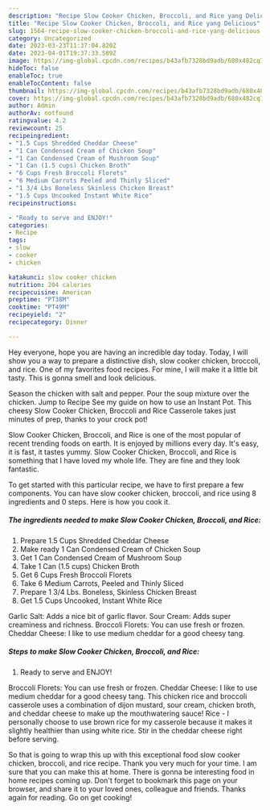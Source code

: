 ```yaml
---
description: "Recipe Slow Cooker Chicken, Broccoli, and Rice yang Delicious"
title: "Recipe Slow Cooker Chicken, Broccoli, and Rice yang Delicious"
slug: 1564-recipe-slow-cooker-chicken-broccoli-and-rice-yang-delicious
category: Uncategorized
date: 2023-03-23T11:37:04.820Z
date: 2023-04-01T19:37:33.589Z
image: https://img-global.cpcdn.com/recipes/b43afb7328bd9adb/680x482cq70/slow-cooker-chicken-broccoli-and-rice-recipe-main-photo.jpg
hideToc: false
enableToc: true
enableTocContent: false
thumbnail: https://img-global.cpcdn.com/recipes/b43afb7328bd9adb/680x482cq70/slow-cooker-chicken-broccoli-and-rice-recipe-main-photo.jpg
cover: https://img-global.cpcdn.com/recipes/b43afb7328bd9adb/680x482cq70/slow-cooker-chicken-broccoli-and-rice-recipe-main-photo.jpg
author: Admin
authorAv: notfound
ratingvalue: 4.2
reviewcount: 25
recipeingredient:
- "1.5 Cups Shredded Cheddar Cheese"
- "1 Can Condensed Cream of Chicken Soup"
- "1 Can Condensed Cream of Mushroom Soup"
- "1 Can (1.5 cups) Chicken Broth"
- "6 Cups Fresh Broccoli Florets"
- "6 Medium Carrots Peeled and Thinly Sliced"
- "1 3/4 Lbs Boneless Skinless Chicken Breast"
- "1.5 Cups Uncooked Instant White Rice"
recipeinstructions:

- "Ready to serve and ENJOY!"
categories:
- Recipe
tags:
- slow
- cooker
- chicken

katakunci: slow cooker chicken 
nutrition: 204 calories
recipecuisine: American
preptime: "PT38M"
cooktime: "PT49M"
recipeyield: "2"
recipecategory: Dinner

---
```



Hey everyone, hope you are having an incredible day today. Today, I will show you a way to prepare a distinctive dish, slow cooker chicken, broccoli, and rice. One of my favorites food recipes. For mine, I will make it a little bit tasty. This is gonna smell and look delicious.

Season the chicken with salt and pepper. Pour the soup mixture over the chicken. Jump to Recipe See my guide on how to use an Instant Pot. This cheesy Slow Cooker Chicken, Broccoli and Rice Casserole takes just minutes of prep, thanks to your crock pot!

Slow Cooker Chicken, Broccoli, and Rice is one of the most popular of recent trending foods on earth. It is enjoyed by millions every day. It's easy, it is fast, it tastes yummy. Slow Cooker Chicken, Broccoli, and Rice is something that I have loved my whole life. They are fine and they look fantastic.


To get started with this particular recipe, we have to first prepare a few components. You can have slow cooker chicken, broccoli, and rice using 8 ingredients and 0 steps. Here is how you cook it.

<!--inarticleads1-->

##### The ingredients needed to make Slow Cooker Chicken, Broccoli, and Rice:

1. Prepare 1.5 Cups Shredded Cheddar Cheese
1. Make ready 1 Can Condensed Cream of Chicken Soup
1. Get 1 Can Condensed Cream of Mushroom Soup
1. Take 1 Can (1.5 cups) Chicken Broth
1. Get 6 Cups Fresh Broccoli Florets
1. Take 6 Medium Carrots, Peeled and Thinly Sliced
1. Prepare 1 3/4 Lbs. Boneless, Skinless Chicken Breast
1. Get 1.5 Cups Uncooked, Instant White Rice


Garlic Salt: Adds a nice bit of garlic flavor. Sour Cream: Adds super creaminess and richness. Broccoli Florets: You can use fresh or frozen. Cheddar Cheese: I like to use medium cheddar for a good cheesy tang. 

<!--inarticleads2-->

##### Steps to make Slow Cooker Chicken, Broccoli, and Rice:


1. Ready to serve and ENJOY!

Broccoli Florets: You can use fresh or frozen. Cheddar Cheese: I like to use medium cheddar for a good cheesy tang. This chicken rice and broccoli casserole uses a combination of dijon mustard, sour cream, chicken broth, and cheddar cheese to make up the mouthwatering sauce! Rice - I personally choose to use brown rice for my casserole because it makes it slightly healthier than using white rice. Stir in the cheddar cheese right before serving. 

So that is going to wrap this up with this exceptional food slow cooker chicken, broccoli, and rice recipe. Thank you very much for your time. I am sure that you can make this at home. There is gonna be interesting food in home recipes coming up. Don't forget to bookmark this page on your browser, and share it to your loved ones, colleague and friends. Thanks again for reading. Go on get cooking!
